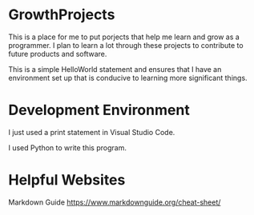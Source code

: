 # GrowthProjects

This is a place for me to put porjects that help me learn and grow as a programmer. I plan to learn a lot through these projects to contribute to future products and software.


This is a simple HelloWorld statement and ensures that I have an environment set up that is conducive to learning more significant things.

# Development Environment

I just used a print statement in Visual Studio Code.

I used Python to write this program.

# Helpful Websites

Markdown Guide https://www.markdownguide.org/cheat-sheet/
